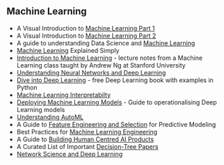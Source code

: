 ## Machine Learning 
* A Visual Introduction to [Machine Learning Part 1](http://www.r2d3.us/visual-intro-to-machine-learning-part-1/)
* A Visual Introduction to [Machine Learning Part 2](http://www.r2d3.us/visual-intro-to-machine-learning-part-2/)
* A guide to understanding Data Science and [Machine Learning](https://github.com/virgili0/Virgilio)
* [Machine Learning](https://vas3k.com/blog/machine_learning) Explained Simply
* [Introduction to Machine Learning](http://www.holehouse.org/mlclass/) - lecture notes from a Machine Learning class taught by Andrew Ng at Stanford University
* [Understanding Neural Networks and Deep Learning](http://neuralnetworksanddeeplearning.com/)
* [Dive into Deep Learning](http://d2l.ai/index.html) - free Deep Learning book with examples in Python
* [Machine Learning Interpretabilty]( https://christophm.github.io/interpretable-ml-book/)
* [Deploying Machine Learning Models](https://christophergs.github.io/machine%20learning/2019/03/17/how-to-deploy-machine-learning-models/) - Guide to operationalising Deep Learning models
* [Understanding AutoML](https://www.automl.org/book/) 
* A Guide to [Feature Engineering and Selection](https://bookdown.org/max/FES/) for Predictive Modeling
* Best Practices for [Machine Learning Engineering]( https://developers.google.com/machine-learning/guides/rules-of-ml/)
* A Guide to [Building Human Centred AI Products](https://pair.withgoogle.com/)
* A Curated List of Important [Decision-Tree Papers](https://github.com/benedekrozemberczki/awesome-decision-tree-papers)
* [Network Science and Deep Learning](https://github.com/vinayprabhu/Network_Science_Meets_Deep_Learning/blob/master/1_MNIST_C_Elegans.ipynb)

